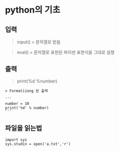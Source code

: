 # python의 기초

## 입력

> input() = 문자열로 받음

> eval() = 문자열로 표현된 파이썬 표현식을 그대로 실행

## 출력

> print(%d %number)

    > Formatiiong 된 출력

    ```
    number = 10
    print('%d' % number)
    ```

## 파일을 읽는법

```
import sys
sys.studin = open('a.txt','r')
```